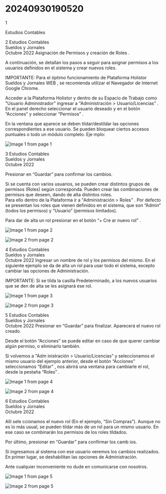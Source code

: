# 20240930190520

 1 
 
  
Estudios Contables  


 
 
 
 2 Estudios Contables  
Sueldos y Jornales  
Octubre  2022 Asignación de Permisos y creación de Roles . 
 
A continuación, se detallan los pasos a seguir para asignar permisos a los 
usuarios definidos en el sistema y crear nuevos roles.  
 
IMPORTANTE:  Para el óptimo funcionamiento  de Plataforma Holistor 
Sueldos y Jornales WEB , se recomienda utilizar el Navegador de Internet 
Google Chrome.  
 
Acceder a la Plataforma Holistor y dentro de su Espacio de Trabajo como 
"Usuario Administrador" ingresar a "Administración > Usuario/Licencias” . 
En el panel derecho seleccionar el usuario deseado y en el botón 
“Acciones”  y seleccionar “Permisos” . 
 
 
 
En la ventana que aparece se deben tildar/destildar las opciones 
correspondientes a ese usuario. Se pueden bloquear ciertos accesos 
puntuales o todo un módulo completo. Eje mplo:  


![Image 1 from page 1](images/image_1_1.png)

 
 
 
 3 Estudios Contables  
Sueldos y Jornales  
Octubre  2022  
 
Presionar en “Guardar”  para confirmar los cambios.  
 
Si se cuenta con varios usuarios, se pueden crear distintos grupos de 
permisos (Roles) según corresponda. Pueden crear las combinaciones de 
permisos que deseen, dando de alta distintos roles.  
Para  ello dentro de la Plataforma ir a "Administración > Roles” . 
Por defecto se presentan los roles que vienen definidos en el sistema, que 
son “Admin” (todos los permisos) y “Usuario” (permisos limitados).  
 
Para dar de alta un rol presionar en el botón “+ Cre ar nuevo rol” . 
 
 
 


![Image 1 from page 2](images/image_2_1.png)

![Image 2 from page 2](images/image_2_2.png)

 
 
 
 4 Estudios Contables  
Sueldos y Jornales  
Octubre  2022 Ingresar un nombre de rol y los permisos del mismo. En el siguiente ejemplo 
se da de alta un rol para usar todo el sistema, excepto  cambiar las opciones 
de Administración.  
 
 
 
IMPORTANTE:  Si se tilda la casilla Predeterminado, a los nuevos usuarios 
que se den de alta se les asignará ese rol.  
 
 
 


![Image 1 from page 3](images/image_3_1.png)

![Image 2 from page 3](images/image_3_2.png)

 
 
 
 5 Estudios Contables  
Sueldos y Jornales  
Octubre  2022 Presionar en “Guardar” para finalizar. Aparecerá el nuevo rol creado.  
 
Desde el botón “Acciones”  se puede editar en caso de que querer cambiar 
algún permiso, o eliminarlo también.  
 
 
 
Si volvemos a "Adm inistración > Usuario/Licencias”  y seleccionamos el 
mismo usuario del ejemplo anterior, desde el botón “Acciones”  
seleccionamos “Editar” , nos abrirá una ventana para cambiarle el rol, 
desde la pestaña “Roles” . 
 
 


![Image 1 from page 4](images/image_4_1.png)

![Image 2 from page 4](images/image_4_2.png)

 
 
 
 6 Estudios Contables  
Sueldos y Jornales  
Octubre  2022  
 
Allí sele ccionamos el nuevo rol (En el ejemplo, “Sin Compras”). Aunque no 
es lo más usual, se pueden tildar más de un rol para un mismo usuario. En 
ese caso se combinarán los permisos de los roles tildados.  
 
Por último, presionar en “Guardar” para confirmar los camb ios. 
 
Si ingresamos al sistema con ese usuario veremos los cambios realizados. 
En primer lugar, se deshabilitan las opciones de Administración.  
 
 
 
Ante cualquier inconveniente no dude en comunicarse con nosotros.  


![Image 1 from page 5](images/image_5_1.png)

![Image 2 from page 5](images/image_5_2.png)

